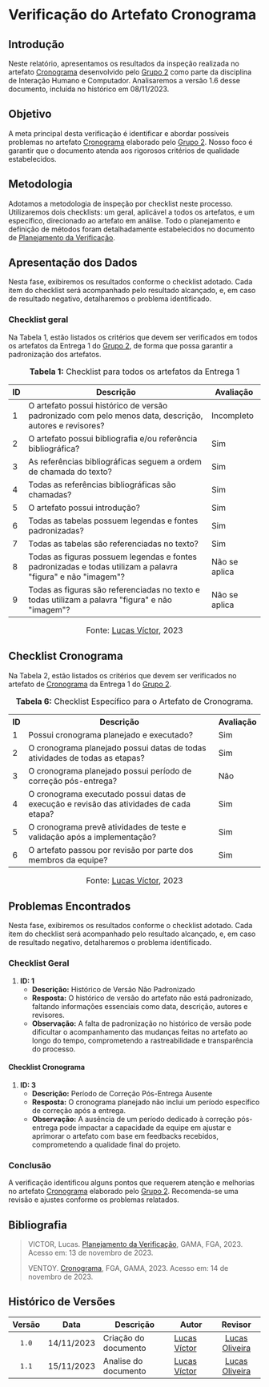 # Verificação do Artefato Cronograma

## Introdução

Neste relatório, apresentamos os resultados da inspeção realizada no artefato [Cronograma](https://github.com/Interacao-Humano-Computador/2023.2-Ventoy/blob/main/docs/planejamento/cronograma.md#cronograma) desenvolvido pelo [Grupo 2](https://interacao-humano-computador.github.io/2023.2-Ventoy/) como parte da disciplina de Interação Humano e Computador. Analisaremos a versão 1.6 desse documento, incluída no histórico em 08/11/2023.

## Objetivo

A meta principal desta verificação é identificar e abordar possíveis problemas no artefato [Cronograma](https://github.com/Interacao-Humano-Computador/2023.2-Ventoy/blob/main/docs/planejamento/cronograma.md#cronograma)  elaborado pelo [Grupo 2](https://interacao-humano-computador.github.io/2023.2-Ventoy/). Nosso foco é garantir que o documento atenda aos rigorosos critérios de qualidade estabelecidos.

## Metodologia

Adotamos a metodologia de inspeção por checklist neste processo. Utilizaremos dois checklists: um geral, aplicável a todos os artefatos, e um específico, direcionado ao artefato em análise. Todo o planejamento e definição de métodos foram detalhadamente estabelecidos no documento de [Planejamento da Verificação](https://github.com/Interacao-Humano-Computador/2023.2-NotaLegal/blob/main/docs/verificacao/Grupo%202/Entrega%201/planejamento-verificacao.md#planejamento-da-verifica%C3%A7%C3%A3o-da-etapa-1-do-grupo-2).



## Apresentação dos Dados

Nesta fase, exibiremos os resultados conforme o checklist adotado. Cada item do checklist será acompanhado pelo resultado alcançado, e, em caso de resultado negativo, detalharemos o problema identificado.

### Checklist geral

Na Tabela 1, estão listados os critérios que devem ser verificados em todos os artefatos da Entrega 1 do [Grupo 2](https://interacao-humano-computador.github.io/2023.2-Ventoy/), de forma que possa garantir a padronização dos artefatos.


<div align="center">
<font size="3"><p style="text-align: center"><b>Tabela 1:</b> Checklist para todos os artefatos da Entrega 1</p></font>

<table>
  <thead>
    <tr>
      <th>ID</th>
      <th>Descrição</th>
      <th>Avaliação</th>
    </tr>
  </thead>
  <tbody>
    <tr>
      <td>1</td>
      <td>O artefato possui histórico de versão padronizado com pelo menos data, descrição, autores e revisores?</td>
      <td>Incompleto</td>
    </tr>
    <tr>
      <td>2</td>
      <td>O artefato possui bibliografia e/ou referência bibliográfica?</td>
      <td>Sim</td>
    </tr>
    <tr>
      <td>3</td>
      <td>As referências bibliográficas seguem a ordem de chamada do texto?</td>
      <td>Sim</td>
    </tr>
    <tr>
      <td>4</td>
      <td>Todas as referências bibliográficas são chamadas?</td>
      <td>Sim</td>
    </tr>
    <tr>
      <td>5</td>
      <td>O artefato possui introdução?</td>
      <td>Sim</td>
    </tr>
    <tr>
      <td>6</td>
      <td>Todas as tabelas possuem legendas e fontes padronizadas?</td>
      <td>Sim</td>
    </tr>
    <tr>
      <td>7</td>
      <td>Todas as tabelas são referenciadas no texto?</td>
      <td>Sim</td>
    </tr>
    <tr>
      <td>8</td>
      <td>Todas as figuras possuem legendas e fontes padronizadas e todas utilizam a palavra "figura" e não "imagem"?</td>
      <td>Não se aplica</td>
    </tr>
    <tr>
      <td>9</td>
      <td>Todas as figuras são referenciadas no texto e todas utilizam a palavra "figura" e não "imagem"?</td>
      <td>Não se aplica</td>
    </tr>
</table>

<font size="3"><p style="text-align: center">Fonte: <a href="https://github.com/Lucas13032003">Lucas Víctor</a>, 2023</p></font>
</div>

## Checklist Cronograma

Na Tabela 2, estão listados os critérios que devem ser verificados no artefato de [Cronograma](https://github.com/Interacao-Humano-Computador/2023.2-Ventoy/blob/main/docs/planejamento/cronograma.md#cronograma) da Entrega 1 do [Grupo 2](https://interacao-humano-computador.github.io/2023.2-Ventoy/).


<div align="center">
  <font size="3"><p style="text-align: center"><b>Tabela 6:</b> Checklist Específico para o Artefato de Cronograma.</p></font>

  <table>
    <tr>
      <th>ID</th>
      <th>Descrição</th>
      <th>Avaliação</th>
    </tr>
    <tr>
      <td>1</td>
      <td>Possui cronograma planejado e executado?</td>
      <td>Sim</td>
    </tr>
    <tr>
      <td>2</td>
      <td> O cronograma planejado possui datas de todas atividades de todas as etapas?</td>
      <td>Sim</td>
    </tr>
    <tr>
      <td>3</td>
      <td>O cronograma planejado possui período de correção pós-entrega?</td>
      <td>Não</td>
    </tr>
    <tr>
      <td>4</td>
      <td>O cronograma executado possui datas de execução e revisão das atividades de cada etapa?</td>
      <td>Sim</td>
    </tr>
    <tr>
      <td>5</td>
      <td>O cronograma prevê atividades de teste e validação após a implementação?</td>
      <td>Sim</td>
    </tr>
    <tr>
      <td>6</td>
      <td>O artefato passou por revisão por parte dos membros da equipe?</td>
      <td>Sim</td>
    </tr>
  </table>

<font size="3"><p style="text-align: center">Fonte: <a href="https://github.com/Lucas13032003">Lucas Víctor</a>, 2023</p></font>

</div>

## Problemas Encontrados

Nesta fase, exibiremos os resultados conforme o checklist adotado. Cada item do checklist será acompanhado pelo resultado alcançado, e, em caso de resultado negativo, detalharemos o problema identificado.


### Checklist Geral


1. **ID: 1**
   - **Descrição:** Histórico de Versão Não Padronizado
   - **Resposta:** O histórico de versão do artefato não está padronizado, faltando informações essenciais como data, descrição, autores e revisores.
   - **Observação:** A falta de padronização no histórico de versão pode dificultar o acompanhamento das mudanças feitas no artefato ao longo do tempo, comprometendo a rastreabilidade e transparência do processo.

#### Checklist Cronograma

1. **ID: 3**
   - **Descrição:** Período de Correção Pós-Entrega Ausente
   - **Resposta:** O cronograma planejado não inclui um período específico de correção após a entrega.
   - **Observação:** A ausência de um período dedicado à correção pós-entrega pode impactar a capacidade da equipe em ajustar e aprimorar o artefato com base em feedbacks recebidos, comprometendo a qualidade final do projeto.


### Conclusão

A verificação identificou alguns pontos que requerem atenção e melhorias no artefato [Cronograma](https://github.com/Interacao-Humano-Computador/2023.2-Ventoy/blob/main/docs/planejamento/cronograma.md#cronograma) elaborado pelo [Grupo 2](https://interacao-humano-computador.github.io/2023.2-Ventoy/). Recomenda-se uma revisão e ajustes conforme os problemas relatados.

## Bibliografia
>
> VICTOR, Lucas. [Planejamento da Verificação](https://github.com/Interacao-Humano-Computador/2023.2-NotaLegal/blob/main/docs/verificacao/Grupo%202/Entrega%201/planejamento-verificacao.md#planejamento-da-verifica%C3%A7%C3%A3o-da-etapa-1-do-grupo-2), GAMA, FGA, 2023. Acesso em: 13 de novembro de 2023.
>
> VENTOY. [Cronograma](https://github.com/Interacao-Humano-Computador/2023.2-Ventoy/blob/main/docs/planejamento/cronograma.md#cronograma), FGA, GAMA, 2023. Acesso em: 14 de novembro de 2023.

## Histórico de Versões

| Versão | Data   | Descrição     | Autor     |  Revisor        |
| :----: | ------ | ------------- | --------- | :-------------: |
| `1.0`  | 14/11/2023 | Criação do documento  | [Lucas Víctor](https://github.com/Lucas1303200)| [Lucas Oliveira](https://github.com/) |
| `1.1`  | 15/11/2023 | Analise do documento  | [Lucas Víctor](https://github.com/Lucas1303200)| [Lucas Oliveira](https://github.com/) |


